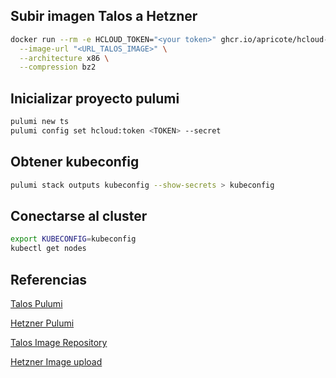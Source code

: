## Subir imagen Talos a Hetzner
```bash
docker run --rm -e HCLOUD_TOKEN="<your token>" ghcr.io/apricote/hcloud-upload-image:latest hcloud-upload-image upload \
  --image-url "<URL_TALOS_IMAGE>" \
  --architecture x86 \
  --compression bz2
```
## Inicializar proyecto pulumi 

```bash
pulumi new ts
pulumi config set hcloud:token <TOKEN> --secret
```

## Obtener kubeconfig
```bash
pulumi stack outputs kubeconfig --show-secrets > kubeconfig
```

## Conectarse al cluster
```bash
export KUBECONFIG=kubeconfig
kubectl get nodes
```

## Referencias
[Talos Pulumi](https://www.pulumi.com/registry/packages/talos/)

[Hetzner Pulumi](https://www.pulumi.com/registry/packages/hcloud/)

[Talos Image Repository](https://factory.talos.dev/)

[Hetzner Image upload](https://github.com/apricote/hcloud-upload-image)
